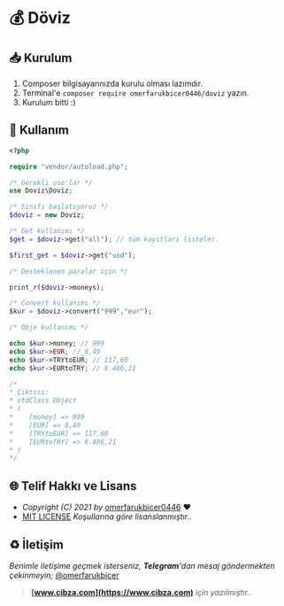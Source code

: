 # 💰 Döviz

## 📥 Kurulum

1. Composer bilgisayarınızda kurulu olması lazımdır.
2. Terminal'e `composer require omerfarukbicer0446/doviz` yazın.
3. Kurulum bitti :) 

## 📒 Kullanım

```php
<?php

require "vendor/autoload.php";

/* Gerekli use'lar */
use Doviz\Doviz;

/* Sınıfı başlatıyoruz */
$doviz = new Doviz;

/* Get kullanımı */
$get = $doviz->get("all"); // tüm kayıtları listeler.

$first_get = $doviz->get("usd"); 

/* Desteklenen paralar için */

print_r($doviz->moneys);

/* Convert kullanımı */
$kur = $doviz->convert("999","eur");

/* Obje kullanımı */

echo $kur->money; // 999
echo $kur->EUR; // 8,49
echo $kur->TRYtoEUR; // 117,60
echo $kur->EURtoTRY; // 8.486,21

/*
* Çıktısı:
* stdClass Object
* (
*    [money] => 999
*    [EUR] => 8,49
*    [TRYtoEUR] => 117,60
*    [EURtoTRY] => 8.486,21
* )
*/
```

## 🌐 Telif Hakkı ve Lisans

* *Copyright (C) 2021 by* [omerfarukbicer0446](https://github.com/omerfarukbicer0446) ❤️️
* [MIT LICENSE](https://github.com/omerfarukbicer0446/database/blob/master/LICENSE) *Koşullarına göre lisanslanmıştır..*

## ♻️ İletişim

*Benimle iletişime geçmek isterseniz, **Telegram**'dan mesaj göndermekten çekinmeyin;* [@omerfarukbicer](https://t.me/omerfarukbicer)


> **[www.cibza.com](https://www.cibza.com)** *için yazılmıştır..*
